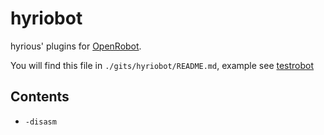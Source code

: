 # hyriobot
hyrious' plugins for [OpenRobot](https://github.com/RGSS3/openrobot).

You will find this file in `./gits/hyriobot/README.md`,
example see [testrobot](https://github.com/RGSS3/testrobot)

## Contents
- `-disasm`
